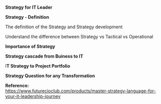 <b>Strategy for IT Leader</b><br>

<b>Strategy - Definition</b><br>

The definition of the Strategy and Strategy development<br>

Understand the difference between Strategy vs Tactical vs Operational<br>

<b>Importance of Strategy</b><br>

<b>Strategy cascade from Buiness to IT</b><br>

I<b>T Strategy to Project Portfolio</b><br>

<b>Strategy Question for any Transformation</b><br>

<b>Reference:</b><br> https://www.futurecioclub.com/products/master-strategy-language-for-your-it-leadership-journey

